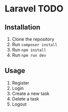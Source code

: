 # Laravel TODO
## Installation
1. Clone the repository
2. Run `composer install`
3. Run `npm install`
4. Run `npm run dev`

## Usage
1. Register
2. Login
3. Create a new task
4. Delete a task
5. Logout
